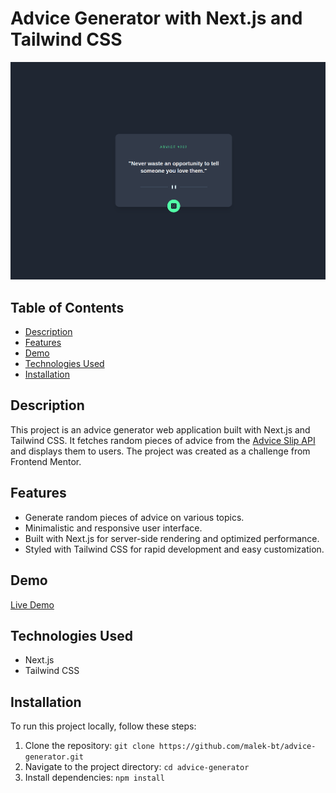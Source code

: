 # Advice Generator with Next.js and Tailwind CSS

![Project Screenshot](./screen.png)

## Table of Contents
- [Description](#description)
- [Features](#features)
- [Demo](#demo)
- [Technologies Used](#technologies-used)
- [Installation](#installation)

## Description
This project is an advice generator web application built with Next.js and Tailwind CSS. It fetches random pieces of advice from the [Advice Slip API](https://api.adviceslip.com/advice) and displays them to users. The project was created as a challenge from Frontend Mentor.

## Features
- Generate random pieces of advice on various topics.
- Minimalistic and responsive user interface.
- Built with Next.js for server-side rendering and optimized performance.
- Styled with Tailwind CSS for rapid development and easy customization.

## Demo
[Live Demo](https://advice-generator-c49u-gc10c2da5-malek-bt.vercel.app/) 

## Technologies Used
- Next.js
- Tailwind CSS

## Installation
To run this project locally, follow these steps:
1. Clone the repository: `git clone https://github.com/malek-bt/advice-generator.git`
2. Navigate to the project directory: `cd advice-generator`
3. Install dependencies: `npm install`

